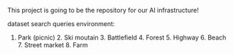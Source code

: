 This project is going to be the repository for our AI infrastructure!

dataset search queries environment:
1. Park (picnic) 2. Ski moutain 3. Battlefield 4. Forest 5. Highway 6. Beach 7. Street market 8. Farm
